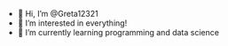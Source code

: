 - 👋 Hi, I’m @Greta12321
- 👀 I’m interested in everything!
- 🌱 I’m currently learning programming and data science

<!---
Greta12321/Greta12321 is a ✨ special ✨ repository because its `README.md` (this file) appears on your GitHub profile.
You can click the Preview link to take a look at your changes.
--->
